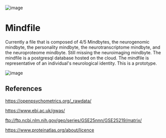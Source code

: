 ![image](https://user-images.githubusercontent.com/15940127/57657764-3451e200-7591-11e9-8c02-90eaed6e173c.png)

# Mindfile
Currently a file that is composed of 4/5 Mindbytes, the neurogenomic mindbyte, the personality mindbyte, the neurotranscriptome mindbyte, and the neuroproteome mindbyte. Still missing the neuroimaging mindbyte. The mindfile is a postgresql database hosted on the cloud. The mindfile is representative of an individual's neurological identity. This is a prototype.

![image](https://user-images.githubusercontent.com/15940127/57670543-9d068200-75c4-11e9-8309-afe885060b4d.png)




## References
https://openpsychometrics.org/_rawdata/

https://www.ebi.ac.uk/gwas/

ftp://ftp.ncbi.nlm.nih.gov/geo/series/GSE25nnn/GSE25219/matrix/

https://www.proteinatlas.org/about/licence
